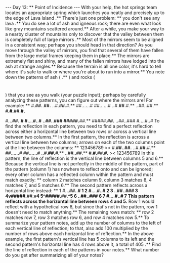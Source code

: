 --- Day 13: ** Point of Incidence ---
With your help, the hot springs team locates an appropriate spring which launches you neatly and precisely up to the edge of
Lava Island
.**
There's just one problem: ** you don't see any
lava
.**
You
do
see a lot of ash and igneous rock; there are even what look like gray mountains scattered around.** After a while, you make your way to a nearby cluster of mountains only to discover that the valley between them is completely full of large
mirrors
.**  Most of the mirrors seem to be aligned in a consistent way; perhaps you should head in that direction?
As you move through the valley of mirrors, you find that several of them have fallen from the large metal frames keeping them in place.** The mirrors are extremely flat and shiny, and many of the fallen mirrors have lodged into the ash at strange angles.** Because the terrain is all one color, it's hard to tell where it's safe to walk or where you're about to run into a mirror.**
You note down the patterns of ash (
.**
) and rocks (
#
) that you see as you walk (your puzzle input); perhaps by carefully analyzing these patterns, you can figure out where the mirrors are!
For example: **
#.**##.**.**##.**
.**.**#.**##.**#.**
##.**.**.**.**.**.**#
##.**.**.**.**.**.**#
.**.**#.**##.**#.**
.**.**##.**.**##.**
#.**#.**##.**#.**

#.**.**.**##.**.**#
#.**.**.**.**#.**.**#
.**.**##.**.**###
#####.**##.**
#####.**##.**
.**.**##.**.**###
#.**.**.**.**#.**.**#
To find the reflection in each pattern, you need to find a perfect reflection across either a horizontal line between two rows or across a vertical line between two columns.**
In the first pattern, the reflection is across a vertical line between two columns; arrows on each of the two columns point at the line between the columns: **
123456789
    ><
#.**##.**.**##.**
.**.**#.**##.**#.**
##.**.**.**.**.**.**#
##.**.**.**.**.**.**#
.**.**#.**##.**#.**
.**.**##.**.**##.**
#.**#.**##.**#.**
    ><
123456789
In this pattern, the line of reflection is the vertical line between columns 5 and 6.** Because the vertical line is not perfectly in the middle of the pattern, part of the pattern (column 1) has nowhere to reflect onto and can be ignored; every other column has a reflected column within the pattern and must match exactly: ** column 2 matches column 9, column 3 matches 8, 4 matches 7, and 5 matches 6.**
The second pattern reflects across a horizontal line instead: **
1 #.**.**.**##.**.**# 1
2 #.**.**.**.**#.**.**# 2
3 .**.**##.**.**### 3
4v#####.**##.**v4
5^#####.**##.**^5
6 .**.**##.**.**### 6
7 #.**.**.**.**#.**.**# 7
This pattern reflects across the horizontal line between rows 4 and 5.** Row 1 would reflect with a hypothetical row 8, but since that's not in the pattern, row 1 doesn't need to match anything.** The remaining rows match: ** row 2 matches row 7, row 3 matches row 6, and row 4 matches row 5.**
To
summarize
your pattern notes, add up
the number of columns
to the left of each vertical line of reflection; to that, also add
100 multiplied by the number of rows
above each horizontal line of reflection.** In the above example, the first pattern's vertical line has
5
columns to its left and the second pattern's horizontal line has
4
rows above it, a total of
405
.**
Find the line of reflection in each of the patterns in your notes.**
What number do you get after summarizing all of your notes?
